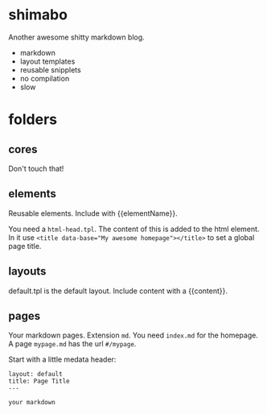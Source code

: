 shimabo
=======

Another awesome shitty markdown blog.

- markdown
- layout templates
- reusable snipplets
- no compilation
- slow

folders
=======

## cores ##

Don't touch that!

## elements ##

Reusable elements. Include with {{elementName}}.

You need a `html-head.tpl`. The content of this is added to the html <head>
element. In it use `<title data-base="My awesome homepage"></title>` to set a
global page title.
  
## layouts ##

default.tpl is the default layout. Include content with a {{content}}.

## pages ##

Your markdown pages. Extension `md`. You need `index.md` for the homepage. A
page `mypage.md` has the url `#/mypage`.

Start with a little medata header:

    layout: default
    title: Page Title
    ---

    your markdown

